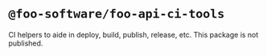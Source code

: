 # `@foo-software/foo-api-ci-tools`

CI helpers to aide in deploy, build, publish, release, etc. This package is not published.
